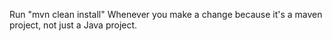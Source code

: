 Run "mvn clean install" Whenever you make a change because it's a maven project, not just a Java project.
